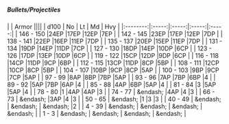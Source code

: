 ##### Bullets/Projectiles

|      | Armor ||||
| d100 | No | Lt | Md | Hvy |
|:--------:|:-----:|:-----:|:-----:|:-----:|
| 146 - 150 |24EP |17EP |12EP |7EP |
| 142 - 145 |23EP |17EP |12EP |7DP |
| 138 - 141 |22EP |16EP |11EP |7DP |
| 135 - 137 |20EP |15EP |11EP |7DP |
| 131 - 134 |19DP |14EP |11DP |7CP |
| 127 - 130 |18DP |14EP |10DP |6CP |
| 123 - 126 |17DP |13EP |10DP |6CP |
| 119 - 122 |15CP |12DP |9DP |6CP |
| 116 - 118 |14CP |11DP |9CP |6BP |
| 112 - 115 |13CP |11DP |8CP |5BP |
| 108 - 111 |12CP |10CP |8CP |5BP |
| 104 - 107 |10BP |9CP |8CP |5AP |
| 100 - 103 |9BP |9CP |7CP |5AP |
| 97 - 99 |8AP |8BP |7BP |5AP |
| 93 - 96 |7AP |7BP |6BP |4 |
| 89 - 92 |5AP |7BP |6AP |4 |
| 85 - 88 |4AP |6BP |5AP |4 |
| 81 - 84 |3 |5AP |5AP |4 |
| 78 - 80 |1 |4AP |4AP |3 |
| 74 - 77 | &endash;  |4AP |4 |3 |
| 66 - 73 | &endash;  |3AP |4 |3 |
| 50 - 65 | &endash;  |1 |3 |3 |
| 40 - 49 | &endash;  | &endash;  | &endash;  |2 |
| 4 - 39 | &endash;  | &endash;  | &endash;  | &endash;  |
| 1 - 3 | &endash;  | &endash;  | &endash;  | &endash;  |

